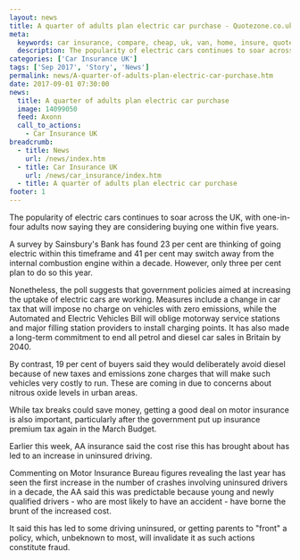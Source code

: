 ```yaml
---
layout: news
title: A quarter of adults plan electric car purchase - Quotezone.co.uk
meta:
  keywords: car insurance, compare, cheap, uk, van, home, insure, quotes, online, comparison, bike, loans, life
  description: The popularity of electric cars continues to soar across the UK, with one-in-four adults now saying they are considering buying one within five years
categories: ['Car Insurance UK']
tags: ['Sep 2017', 'Story', 'News']
permalink: news/A-quarter-of-adults-plan-electric-car-purchase.htm
date: 2017-09-01 07:30:00
news:
  title: A quarter of adults plan electric car purchase
  image: 14099050
  feed: Axonn
  call_to_actions:
    - Car Insurance UK
breadcrumb:
  - title: News
    url: /news/index.htm
  - title: Car Insurance UK
    url: /news/car_insurance/index.htm
  - title: A quarter of adults plan electric car purchase
footer: 1
---
```


The popularity of electric cars continues to soar across the UK, with one-in-four adults now saying they are considering buying one within five years.

A survey by Sainsbury&#39;s Bank has found 23 per cent are thinking of going electric within this timeframe and 41 per cent may switch away from the internal combustion engine within a decade. However, only three per cent plan to do so this year.&nbsp;

Nonetheless, the poll suggests that government policies aimed at increasing the uptake of electric cars are working. Measures include a change in car tax that will impose no charge on vehicles with zero emissions, while the Automated and Electric Vehicles Bill will oblige motorway service stations and major filling station providers to install charging points. It has also made a long-term commitment to end all petrol and diesel car sales in Britain by 2040.

By contrast, 19 per cent of buyers said they would deliberately avoid diesel because of new taxes and emissions zone charges that will make such vehicles very costly to run. These are coming in due to concerns about nitrous oxide levels in urban areas.&nbsp;

While tax breaks could save money, getting a good deal on motor insurance is also important, particularly after the government put up insurance premium tax again in the March Budget.&nbsp;

Earlier this week, AA insurance said the cost rise this has brought about has led to an increase in uninsured driving.

Commenting on Motor Insurance Bureau figures revealing the last year has seen the first increase in the number of crashes involving uninsured drivers in a decade, the AA said this was predictable because young and newly qualified drivers - who are most likely to have an accident - have borne the brunt of the increased cost.

It said this has led to some driving uninsured, or getting parents to &quot;front&quot; a policy, which, unbeknown to most, will invalidate it as such actions constitute fraud.
